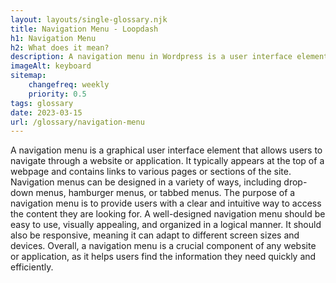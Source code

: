 ```yaml
--- 
layout: layouts/single-glossary.njk
title: Navigation Menu - Loopdash
h1: Navigation Menu
h2: What does it mean?
description: A navigation menu in Wordpress is a user interface element that displays a list of links to different pages or sections of a website, allowing users to easily navigate and access content.
imageAlt: keyboard
sitemap:
	changefreq: weekly
	priority: 0.5
tags: glossary
date: 2023-03-15
url: /glossary/navigation-menu
---
```


A navigation menu is a graphical user interface element that allows users to navigate through a website or application. It typically appears at the top of a webpage and contains links to various pages or sections of the site. Navigation menus can be designed in a variety of ways, including drop-down menus, hamburger menus, or tabbed menus. The purpose of a navigation menu is to provide users with a clear and intuitive way to access the content they are looking for. A well-designed navigation menu should be easy to use, visually appealing, and organized in a logical manner. It should also be responsive, meaning it can adapt to different screen sizes and devices. Overall, a navigation menu is a crucial component of any website or application, as it helps users find the information they need quickly and efficiently.
